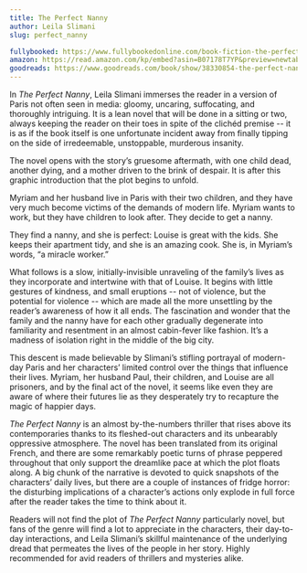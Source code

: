 ```yaml
---
title: The Perfect Nanny
author: Leila Slimani
slug: perfect_nanny

fullybooked: https://www.fullybookedonline.com/book-fiction-the-perfect-nanny-paperback-by-leila-slimani.html
amazon: https://read.amazon.com/kp/embed?asin=B07178T7YP&preview=newtab&linkCode=kpe&ref_=cm_sw_r_kb_dp_Q86ZP5B8P2VMQHZCAXF9
goodreads: https://www.goodreads.com/book/show/38330854-the-perfect-nanny
---
```


In *The Perfect Nanny*, Leila Slimani immerses the reader in a version of Paris not often seen in media: gloomy, uncaring, suffocating, and thoroughly intriguing. It is a lean novel that will be done in a sitting or two, always keeping the reader on their toes in spite of the clichéd premise -- it is as if the book itself is one unfortunate incident away from finally tipping on the side of irredeemable, unstoppable, murderous insanity.

The novel opens with the story’s gruesome aftermath, with one child dead, another dying, and a mother driven to the brink of despair. It is after this graphic introduction that the plot begins to unfold.

Myriam and her husband live in Paris with their two children, and they have very much become victims of the demands of modern life. Myriam wants to work, but they have children to look after. They decide to get a nanny.

They find a nanny, and she is perfect: Louise is great with the kids. She keeps their apartment tidy, and she is an amazing cook. She is, in Myriam’s words, “a miracle worker.”

What follows is a slow, initially-invisible unraveling of the family’s lives as they incorporate and intertwine with that of Louise. It begins with little gestures of kindness, and small eruptions -- not of violence, but the potential for violence -- which are made all the more unsettling by the reader’s awareness of how it all ends. The fascination and wonder that the family and the nanny have for each other gradually degenerate into familiarity and resentment in an almost cabin-fever like fashion. It’s a madness of isolation right in the middle of the big city.

This descent is made believable by Slimani’s stifling portrayal of modern-day Paris and her characters’ limited control over the things that influence their lives. Myriam, her husband Paul, their children, and Louise are all prisoners, and by the final act of the novel, it seems like even they are aware of where their futures lie as they desperately try to recapture the magic of happier days.

*The Perfect Nanny* is an almost by-the-numbers thriller that rises above its contemporaries thanks to its fleshed-out characters and its unbearably oppressive atmosphere. The novel has been translated from its original French, and there are some remarkably poetic turns of phrase peppered throughout that only support the dreamlike pace at which the plot floats along. A big chunk of the narrative is devoted to quick snapshots of the characters’ daily lives, but there are a couple of instances of fridge horror: the disturbing implications of a character’s actions only explode in full force after the reader takes the time to think about it.

Readers will not find the plot of *The Perfect Nanny* particularly novel, but fans of the genre will find a lot to appreciate in the characters, their day-to-day interactions, and Leila Slimani’s skillful maintenance of the underlying dread that permeates the lives of the people in her story. Highly recommended for avid readers of thrillers and mysteries alike.